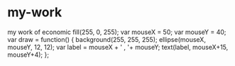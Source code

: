 # my-work
my work of economic
fill(255, 0, 255);
var mouseX = 50;
var mouseY = 40;
var draw = function() {
    background(255, 255, 255);
    ellipse(mouseX, mouseY, 12, 12); 
    var label = mouseX + ' , '+ mouseY;
    text(label, mouseX+15, mouseY+4);
};
